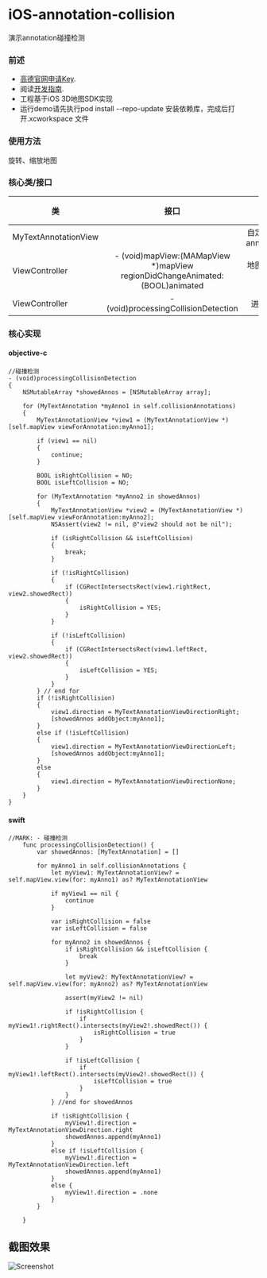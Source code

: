 # iOS-annotation-collision
演示annotation碰撞检测


### 前述

- [高德官网申请Key](http://lbs.amap.com/dev/#/).
- 阅读[开发指南](http://lbs.amap.com/api/ios-sdk/summary/).
- 工程基于iOS 3D地图SDK实现
- 运行demo请先执行pod install --repo-update 安装依赖库，完成后打开.xcworkspace 文件

### 使用方法
旋转、缩放地图

### 核心类/接口
| 类    | 接口  | 说明   | 版本  |
| -----|:-----:|:-----:|:-----:|
| MyTextAnnotationView |  | 自定义显示文字annotationView | |
| ViewController | - (void)mapView:(MAMapView *)mapView regionDidChangeAnimated:(BOOL)animated | 地图可视范围变化后回调 | |
| ViewController | - (void)processingCollisionDetection | 进行碰撞检测 |  |

### 核心实现
#### objective-c
```
//碰撞检测
- (void)processingCollisionDetection
{
    NSMutableArray *showedAnnos = [NSMutableArray array];
    
    for (MyTextAnnotation *myAnno1 in self.collisionAnnotations)
    {
        MyTextAnnotationView *view1 = (MyTextAnnotationView *)[self.mapView viewForAnnotation:myAnno1];
        
        if (view1 == nil)
        {
            continue;
        }
        
        BOOL isRightCollision = NO;
        BOOL isLeftCollision = NO;
        
        for (MyTextAnnotation *myAnno2 in showedAnnos)
        {
            MyTextAnnotationView *view2 = (MyTextAnnotationView *)[self.mapView viewForAnnotation:myAnno2];
            NSAssert(view2 != nil, @"view2 should not be nil");
            
            if (isRightCollision && isLeftCollision)
            {
                break;
            }
            
            if (!isRightCollision)
            {
                if (CGRectIntersectsRect(view1.rightRect, view2.showedRect))
                {
                    isRightCollision = YES;
                }
            }
            
            if (!isLeftCollision)
            {
                if (CGRectIntersectsRect(view1.leftRect, view2.showedRect))
                {
                    isLeftCollision = YES;
                }
            }
        } // end for
        if (!isRightCollision)
        {
            view1.direction = MyTextAnnotationViewDirectionRight;
            [showedAnnos addObject:myAnno1];
        }
        else if (!isLeftCollision)
        {
            view1.direction = MyTextAnnotationViewDirectionLeft;
            [showedAnnos addObject:myAnno1];
        }
        else
        {
            view1.direction = MyTextAnnotationViewDirectionNone;
        }
    }
}
```
#### swift
```
//MARK: - 碰撞检测
    func processingCollisionDetection() {
        var showedAnnos: [MyTextAnnotation] = []
        
        for myAnno1 in self.collisionAnnotations {
            let myView1: MyTextAnnotationView? = self.mapView.view(for: myAnno1) as? MyTextAnnotationView
            
            if myView1 == nil {
                continue
            }
            
            var isRightCollision = false
            var isLeftCollision = false
            
            for myAnno2 in showedAnnos {
                if isRightCollision && isLeftCollision {
                    break
                }
                
                let myView2: MyTextAnnotationView? = self.mapView.view(for: myAnno2) as? MyTextAnnotationView
                
                assert(myView2 != nil)
                
                if !isRightCollision {
                    if myView1!.rightRect().intersects(myView2!.showedRect()) {
                        isRightCollision = true
                    }
                }
                
                if !isLeftCollision {
                    if myView1!.leftRect().intersects(myView2!.showedRect()) {
                        isLeftCollision = true
                    }
                }
            } //end for showedAnnos
            
            if !isRightCollision {
                myView1!.direction = MyTextAnnotationViewDirection.right
                showedAnnos.append(myAnno1)
            }
            else if !isLeftCollision {
                myView1!.direction = MyTextAnnotationViewDirection.left
                showedAnnos.append(myAnno1)
            }
            else {
                myView1!.direction = .none
            }
        }
        
    }

```

## 截图效果 ##

![Screenshot](./ScreenShots/collision.gif)

